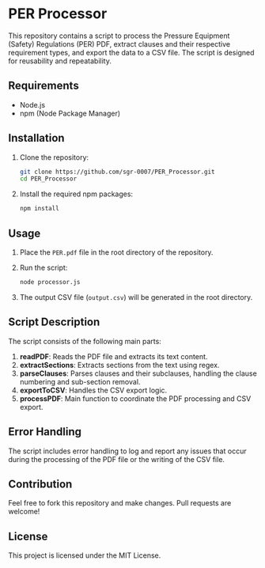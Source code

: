 
# PER Processor

This repository contains a script to process the Pressure Equipment (Safety) Regulations (PER) PDF, extract clauses and their respective requirement types, and export the data to a CSV file. The script is designed for reusability and repeatability.

## Requirements

- Node.js
- npm (Node Package Manager)

## Installation

1. Clone the repository:
    ```bash
    git clone https://github.com/sgr-0007/PER_Processor.git
    cd PER_Processor
    ```

2. Install the required npm packages:
    ```bash
    npm install
    ```

## Usage

1. Place the `PER.pdf` file in the root directory of the repository.

2. Run the script:
    ```bash
    node processor.js
    ```

3. The output CSV file (`output.csv`) will be generated in the root directory.

## Script Description

The script consists of the following main parts:

1. **readPDF**: Reads the PDF file and extracts its text content.
2. **extractSections**: Extracts sections from the text using regex.
3. **parseClauses**: Parses clauses and their subclauses, handling the clause numbering and sub-section removal.
4. **exportToCSV**: Handles the CSV export logic.
5. **processPDF**: Main function to coordinate the PDF processing and CSV export.

## Error Handling

The script includes error handling to log and report any issues that occur during the processing of the PDF file or the writing of the CSV file.

## Contribution

Feel free to fork this repository and make changes. Pull requests are welcome!

## License

This project is licensed under the MIT License.
